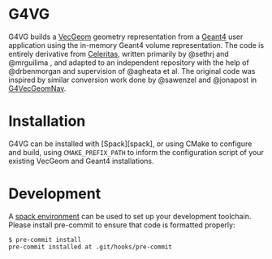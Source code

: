 # G4VG

G4VG builds a [VecGeom][vg] geometry representation from a [Geant4][g4] user application using the in-memory Geant4 volume representation. The code is entirely derivative from [Celeritas][cel], written primarily by @sethrj and @mrguilima , and adapted to an independent repository with the help of @drbenmorgan and supervision of @agheata et al. The original code was inspired by similar conversion work done by @sawenzel and @jonapost in [G4VecGeomNav][vgnav].

[vg]: https://gitlab.cern.ch/VecGeom/VecGeom
[g4]: https://www.geant4.org
[cel]: https://github.com/celeritas-project/celeritas
[vgnav]: https://gitlab.cern.ch/VecGeom/g4vecgeomnav/-/blob/master/src/G4VecGeomConverter.cxx

# Installation

G4VG can be installed with [Spack][spack], or using CMake to configure and
build, using ``CMAKE_PREFIX_PATH`` to inform the configuration script of your
existing VecGeom and Geant4 installations.

[spack-start]: https://spack.readthedocs.io/en/latest/getting_started.html

# Development

A [spack environment](./scripts/spack.yaml) can be used to set up your
development toolchain. Please install pre-commit to ensure that code is
formatted properly:
```console
$ pre-commit install
pre-commit installed at .git/hooks/pre-commit
```
